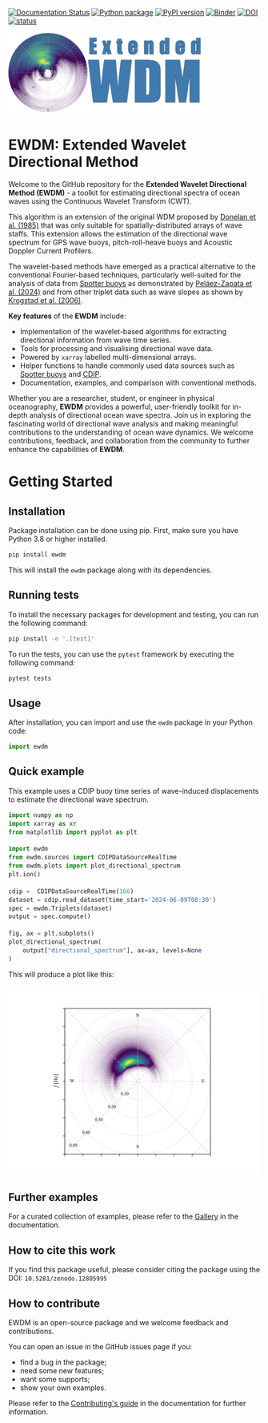 [![Documentation Status](https://readthedocs.org/projects/extended-wdm/badge/?version=latest)](https://extended-wdm.readthedocs.io/en/latest/?badge=latest)
[![Python package](https://github.com/dspelaez/extended-wdm/actions/workflows/python-package.yml/badge.svg)](https://github.com/dspelaez/extended-wdm/actions/workflows/python-package.yml)
[![PyPI version](https://badge.fury.io/py/ewdm.svg)](https://badge.fury.io/py/ewdm)
[![Binder](https://mybinder.org/badge_logo.svg)](https://mybinder.org/v2/gh/dspelaez/extended-wdm/HEAD?labpath=notebooks)
[![DOI](https://zenodo.org/badge/819790869.svg)](https://zenodo.org/doi/10.5281/zenodo.12805994)
[![status](https://joss.theoj.org/papers/3b59fa36efc62a871bfd48acb056670d/status.svg)](https://joss.theoj.org/papers/3b59fa36efc62a871bfd48acb056670d)

<img src="https://raw.githubusercontent.com/dspelaez/extended-wdm/main/docs/_static/logo.png" width="400">

# EWDM: Extended Wavelet Directional Method

Welcome to the GitHub repository for the **Extended Wavelet Directional Method (EWDM)** - a toolkit for estimating directional spectra of ocean waves using the Continuous Wavelet Transform (CWT).

This algorithm is an extension of the original WDM proposed by [Donelan et al. (1985)](10.1175/1520-0485(1996)026<1901:naotdp>2.0.co;2) that was only suitable for spatially-distributed arrays of wave staffs. This extension allows the estimation of the directional wave spectrum for GPS wave buoys, pitch-roll-heave buoys and Acoustic Doppler Current Profilers.

The wavelet-based methods have emerged as a practical alternative to the conventional Fourier-based techniques, particularly well-suited for the analysis of data from [Spotter buoys](https://www.sofarocean.com/products/spotter) as demonstrated by [Peláez-Zapata et al. (2024)](https://doi.org/10.1175/JTECH-D-23-0058.1) and from other triplet data such as wave slopes as shown by [Krogstad et al. (2006)](https://onepetro.org/IJOPE/article-abstract/28936/Wavelet-And-Local-Directional-Analysis-of-Ocean?redirectedFrom=fulltext).


**Key features** of the **EWDM** include:

* Implementation of the wavelet-based algorithms for extracting directional
  information from wave time series.
* Tools for processing and visualising directional wave data.
* Powered by `xarray` labelled multi-dimensional arrays.
* Helper functions to handle commonly used data sources such as
  [Spotter buoys](https://www.sofarocean.com/products/spotter) and
  [CDIP](https://cdip.ucsd.edu/).
* Documentation, examples, and comparison with conventional methods.


Whether you are a researcher, student, or engineer in physical oceanography, **EWDM** provides a powerful, user-friendly toolkit for in-depth analysis of directional ocean wave spectra. Join us in exploring the fascinating world of directional wave analysis and making meaningful contributions to the understanding of ocean wave dynamics. We welcome contributions, feedback, and collaboration from the community to further enhance the capabilities of **EWDM**.
# Getting Started

## Installation

Package installation can be done using pip. First, make sure you have Python 3.8 or higher installed.

```bash
pip install ewdm
```

This will install the `ewdm` package along with its dependencies.

## Running tests

To install the necessary packages for development and testing, you can run the following command:

```bash
pip install -e '.[test]'
```

To run the tests, you can use the `pytest` framework by executing the following command:
```bash
pytest tests
```


## Usage

After installation, you can import and use the `ewdm` package in your Python code:

```python
import ewdm
```

## Quick example

This example uses a CDIP buoy time series of wave-induced displacements to estimate the directional wave spectrum.

```python
import numpy as np
import xarray as xr
from matplotlib import pyplot as plt

import ewdm
from ewdm.sources import CDIPDataSourceRealTime
from ewdm.plots import plot_directional_spectrum
plt.ion()

cdip =  CDIPDataSourceRealTime(166)
dataset = cdip.read_dataset(time_start='2024-06-09T08:30')
spec = ewdm.Triplets(dataset)
output = spec.compute()

fig, ax = plt.subplots()
plot_directional_spectrum(
    output["directional_spectrum"], ax=ax, levels=None
)
```

This will produce a plot like this:

<img src="notebooks/ewdm-quick-example.png" width="800">


## Further examples

For a curated collection of examples, please refer to the [Gallery](https://extended-wdm.readthedocs.io/en/latest/gallery.html) in the documentation.


## How to cite this work

If you find this package useful, please consider citing the package using the DOI: `10.5281/zenodo.12805995`


## How to contribute

EWDM is an open-source package and we welcome feedback and contributions.

You can open an issue in the GitHub issues page if you:

- find a bug in the package;
- need some new features;
- want some supports;
- show your own examples.

Please refer to the [Contributing's guide](https://extended-wdm.readthedocs.io/en/latest/contribute.html) in the documentation for further information.
